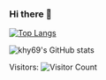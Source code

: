 ### Hi there 👋


[![Top Langs](https://github-readme-stats.vercel.app/api/top-langs/?username=khy69)](https://github.com/khy69/github-readme-stats)

![khy69's GitHub stats](https://github-readme-stats.vercel.app/api?username=khy69&show_icons=true&theme=tokyonight)



Visitors: ![Visitor Count](https://profile-counter.glitch.me/khy69/count.svg)


<!--
**khy69/khy69** is a ✨ _special_ ✨ repository because its `README.md` (this file) appears on your GitHub profile.

Here are some ideas to get you started:

- 🔭 I’m currently working on ...
- 🌱 I’m currently learning ...
- 👯 I’m looking to collaborate on ...
- 🤔 I’m looking for help with ...
- 💬 Ask me about ...
- 📫 How to reach me: ...
- 😄 Pronouns: ...
- ⚡ Fun fact: ...
-->
